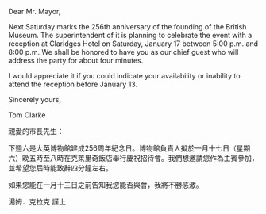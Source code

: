 Dear Mr. Mayor,

Next Saturday marks the 256th anniversary of the founding of the British
Museum. The superintendent of it is planning to celebrate the event with
a reception at Claridges Hotel on Saturday, January 17 between 5:00 p.m.
and 8:00 p.m. We shall be honored to have you as our chief guest who
will address the party for about four minutes.

I would appreciate it if you could indicate your availability or
inability to attend the reception before January 13.

Sincerely yours,

Tom Clarke

親愛的市長先生：

下週六是大英博物館建成256周年紀念日。博物館負責人擬於一月十七日（星期六）晚五時至八時在克萊里奇飯店舉行慶祝招待會。我們想邀請您作為主賓參加，並希望您屆時能致辭四分鐘左右。

如果您能在一月十三日之前告知我您能否與會，我將不勝感激。

湯姆．克拉克 謹上
